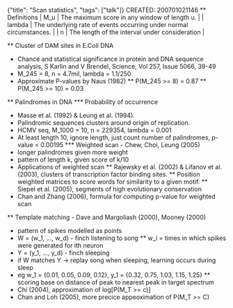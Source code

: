 {"title": "Scan statistics", "tags": ["talk"]}
CREATED: 200701021146
** Definitions
| M_u | The maximum score in any window of length u. |
| lambda | The underlying rate of events occurring under normal circumstances. |
| n | The length of the interval under consideration |

** Cluster of DAM sites in E.Coli DNA
 * Chance and statistical significance in protein and DNA sequence analysis, S Karlin and V Brendel, Science, Vol 257, Issue 5066, 39-49
 * M_245 = 8, n = 4.7mil, lambda = 1.1/250
 * Approximate P-values by Naus (1982)
 ** P(M_245 >= 8) = 0.87
 ** P(M_245 >= 10) = 0.03

** Palindromes in DNA
*** Probability of occurrence
 * Masse et al. (1992) & Leung et al. (1994).
 * Palindromic sequences clusters around origin of replication.
 * HCMV seq, M_1000 = 10, n = 229354, lambda = 0.001
 * At least length 10, ignore length, just count number of palindromes, p-value = 0.00195
*** Weighted scan - Chew, Choi, Leung (2005)
 * longer palindromes given more weight
 * pattern of length k, given score of k/10
 * Applications of weighted scan
 ** Rajewsky et al. (2002) & Lifanov et al. (2003), clusters of transcription factor binding sites.
 ** Position weighted matrices to score words for similarity to a given motif.
 ** Siepel et al. (2005), segments of high evolutionary conservation
 * Chan and Zhang (2006), formula for computing p-value for weighted scan

** Template matching - Dave and Margoliash (2000), Mooney (2000)
 * pattern of spikes modelled as points
 * W = (w_1, ..., w_d) - finch listening to song
 ** w_i = times in which spikes were generated for ith neuron
 * Y = (y_1, ..., y_d) - finch sleeping
 * if W matches Y -> replay song when sleeping, learning occurs during sleep
 * eg w_1 = {0.01, 0.05, 0.09, 0.12}, y_1 = {0.32, 0.75, 1.03, 1.15, 1.25}
 ** scoring base on distance of peak to nearest peak in target spectrum
 * Chi (2004), approximation of log[P(M_T >= c)]
 * Chan and Loh (2005), more precice appeoximation of P(M_T >= C)
